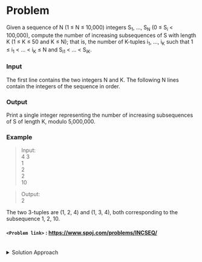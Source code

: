 # Problem
Given a sequence of N (1 ≤ N ≤ 10,000) integers S<sub>1</sub>, ..., S<sub>N</sub> (0 ≤ S<sub>i</sub> < 100,000), compute the number of increasing subsequences of S with length K (1 ≤ K ≤ 50 and K ≤ N); that is, the number of K-tuples i<sub>1</sub>, ..., i<sub>K</sub> such that 1 ≤ i<sub>1</sub> < ... < i<sub>K</sub> ≤ N and S<sub>i1</sub> < ... < S<sub>iK</sub>.

### Input
The first line contains the two integers N and K. The following N lines contain the integers of the sequence in order.

### Output
Print a single integer representing the number of increasing subsequences of S of length K, modulo 5,000,000.

### Example
>Input:<br/>
4 3<br/>
1<br/>
2<br/>
2<br/>
10<br/>

>Output:<br/>
2<br/>

The two 3-tuples are (1, 2, 4) and (1, 3, 4), both corresponding to the subsequence 1, 2, 10.

#### `<Problem link>` : <https://www.spoj.com/problems/INCSEQ/>
<br/>
<details>
  <summary>Solution Approach</summary>
  
  ######
  
   
  
  ### References
  
  ><br/>
  
</details>
